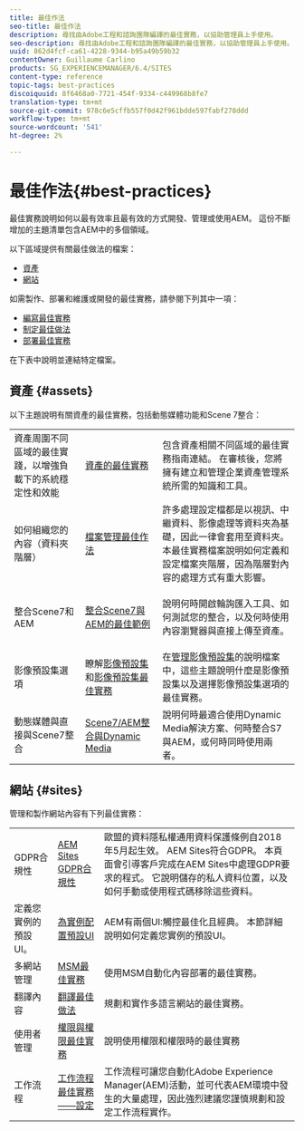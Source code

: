 ```yaml
---
title: 最佳作法
seo-title: 最佳作法
description: 尋找由Adobe工程和諮詢團隊編譯的最佳實務，以協助管理員上手使用。
seo-description: 尋找由Adobe工程和諮詢團隊編譯的最佳實務，以協助管理員上手使用。
uuid: 862d4fcf-ca61-4228-9344-b95a49b59b32
contentOwner: Guillaume Carlino
products: SG_EXPERIENCEMANAGER/6.4/SITES
content-type: reference
topic-tags: best-practices
discoiquuid: 8f6468a0-7721-454f-9334-c449968b8fe7
translation-type: tm+mt
source-git-commit: 978c6e5cffb557f0d42f961bdde597fabf278ddd
workflow-type: tm+mt
source-wordcount: '541'
ht-degree: 2%

---
```



# 最佳作法{#best-practices}

最佳實務說明如何以最有效率且最有效的方式開發、管理或使用AEM。 這份不斷增加的主題清單包含AEM中的多個領域。

以下區域提供有關最佳做法的檔案：

* [資產](#assets)
* [網站](#sites)

如需製作、部署和維護或開發的最佳實務，請參閱下列其中一項：

* [編寫最佳實務](/help/sites-authoring/best-practices.md)
* [制定最佳做法](/help/sites-developing/best-practices.md)
* [部署最佳實務](/help/sites-deploying/best-practices.md)

在下表中說明並連結特定檔案。

## 資產 {#assets}

以下主題說明有關資產的最佳實務，包括動態媒體功能和Scene 7整合：

<table> 
 <tbody>
  <tr>
   <td>資產周圍不同區域的最佳實踐，以增強負載下的系統穩定性和效能</td> 
   <td><a href="/help/assets/organize-assets.md">資產的最佳實務</a></td> 
   <td>包含資產相關不同區域的最佳實務指南連結。 在審核後，您將擁有建立和管理企業資產管理系統所需的知識和工具。</td> 
  </tr>
  <tr>
   <td>如何組織您的內容（資料夾階層）</td> 
   <td><a href="/help/assets/organize-assets.md">檔案管理最佳作法</a></td> 
   <td>許多處理設定檔都是以視訊、中繼資料、影像處理等資料夾為基礎，因此一律會套用至資料夾。 本最佳實務檔案說明如何定義和設定檔案夾階層，因為階層對內容的處理方式有重大影響。 </td> 
  </tr>
  <tr>
   <td>整合Scene7和AEM</td> 
   <td><a href="/help/sites-administering/scene7.md#best-practices-for-integrating-scene-with-aem">整合Scene7與AEM的最佳範例</a></td> 
   <td><p>說明何時開啟輪詢匯入工具、如何測試您的整合，以及何時使用內容瀏覽器與直接上傳至資產。</p> </td> 
  </tr>
  <tr>
   <td>影像預設集選項</td> 
   <td>瞭解<a href="/help/assets/managing-image-presets.md#understanding-image-presets">影像預設集</a>和<a href="/help/assets/managing-image-presets.md#image-preset-options">影像預設集最佳實務</a></td> 
   <td>在<a href="/help/assets/managing-image-presets.md">管理影像預設集</a>的說明檔案中，這些主題說明什麼是影像預設集以及選擇影像預設集選項的最佳實務。</td> 
  </tr>
  <tr>
   <td>動態媒體與直接與Scene7整合</td> 
   <td><a href="/help/sites-administering/scene7.md#aem-scene-integration-versus-dynamic-media">Scene7/AEM整合與Dynamic Media</a></td> 
   <td>說明何時最適合使用Dynamic Media解決方案、何時整合S7與AEM，或何時同時使用兩者。</td> 
  </tr>
 </tbody>
</table>

## 網站 {#sites}

管理和製作網站內容有下列最佳實務：

<table> 
 <tbody>
  <tr>
   <td>GDPR合規性</td> 
   <td><a href="/help/sites-administering/gdpr-compliance-sites.md">AEM Sites GDPR合規性</a></td> 
   <td>歐盟的資料隱私權通用資料保護條例自2018年5月起生效。 AEM Sites符合GDPR。 本頁面會引導客戶完成在AEM Sites中處理GDPR要求的程式。 它說明儲存的私人資料位置，以及如何手動或使用程式碼移除這些資料。</td> 
  </tr>
  <tr>
   <td>定義您實例的預設UI。</td> 
   <td><p><a href="/help/sites-authoring/select-ui.md#configuring-the-default-ui-for-your-instance">為實例配置預設UI</a></p> </td> 
   <td>AEM有兩個UI:觸控最佳化且經典。 本節詳細說明如何定義您實例的預設UI。</td> 
  </tr>
  <tr>
   <td>多網站管理</td> 
   <td><a href="/help/sites-administering/msm-best-practices.md">MSM最佳實務</a></td> 
   <td>使用MSM自動化內容部署的最佳實務。 </td> 
  </tr>
  <tr>
   <td>翻譯內容</td> 
   <td><a href="/help/sites-administering/tc-bp.md">翻譯最佳做法</a></td> 
   <td>規劃和實作多語言網站的最佳實務。</td> 
  </tr>
  <tr>
   <td>使用者管理</td> 
   <td><a href="/help/sites-administering/security.md#best-practices">權限與權限最佳實務</a></td> 
   <td>說明使用權限和權限時的最佳實務 </td> 
  </tr>
  <tr>
   <td>工作流程</td> 
   <td><a href="/help/sites-developing/workflows-best-practices.md#configuration">工作流程最佳實務——設定</a></td> 
   <td>工作流程可讓您自動化Adobe Experience Manager(AEM)活動，並可代表AEM環境中發生的大量處理，因此強烈建議您謹慎規劃和設定工作流程實作。</td> 
  </tr>
 </tbody>
</table>

